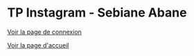 # TP Instagram - Sebiane Abane

[Voir la page de connexion](https://abane1.github.io/PPE_Instagram//index.html)

[Voir la page d'accueil](https://abane1.github.io/PPE_Instagram/accueil.html)
